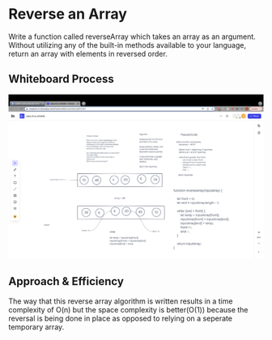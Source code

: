 # Reverse an Array
Write a function called reverseArray which takes an array as an argument. Without utilizing any of the built-in methods available to your language, return an array with elements in reversed order.

## Whiteboard Process

![White Board Diagram](./whiteboard.png)

## Approach & Efficiency
<!-- What approach did you take? Discuss Why. What is the Big O space/time for this approach? -->
The way that this reverse array algorithm is written results in a time complexity of O(n) but the space complexity is better(O(1)) because the reversal is being done in place as opposed to relying on a seperate temporary array.
